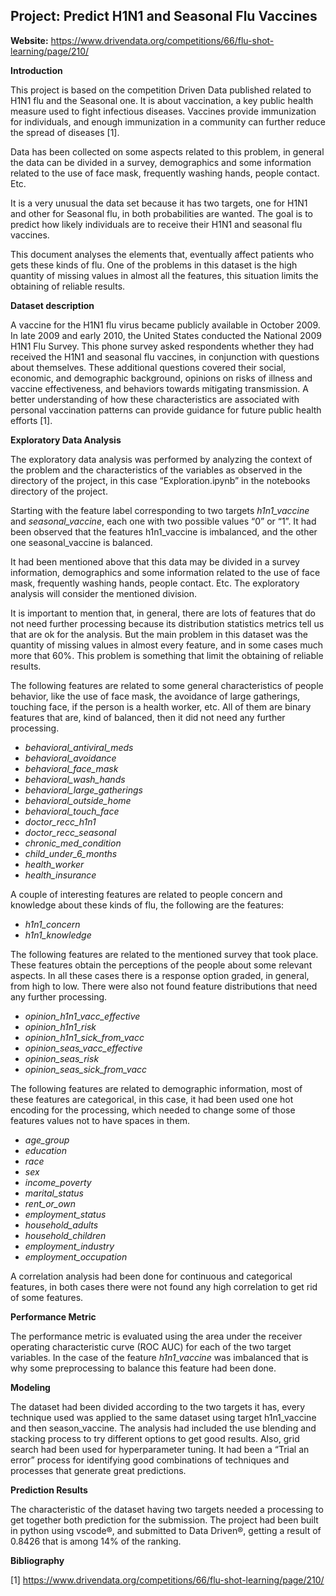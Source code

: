 ## Project: Predict H1N1 and Seasonal Flu Vaccines

**Website:** https://www.drivendata.org/competitions/66/flu-shot-learning/page/210/


**Introduction**

This project is based on the competition Driven Data published related to H1N1 flu and the Seasonal one. It is about vaccination, a key public health measure used to fight infectious diseases. Vaccines provide immunization for individuals, and enough immunization in a community can further reduce the spread of diseases [1].

Data has been collected on some aspects related to this problem, in general the data can be divided in a survey, demographics and some information related to the use of face mask, frequently washing hands, people contact. Etc.

It is a very unusual the data set because it has two targets, one for H1N1 and other for Seasonal flu, in both probabilities are wanted. The goal is to predict how likely individuals are to receive their H1N1 and seasonal flu vaccines. 

This document analyses the elements that, eventually affect patients who gets these kinds of flu. One of the problems in this dataset is the high quantity of missing values in almost all the features, this situation limits the obtaining of reliable results.


**Dataset description**

A vaccine for the H1N1 flu virus became publicly available in October 2009. In late 2009 and early 2010, the United States conducted the National 2009 H1N1 Flu Survey. This phone survey asked respondents whether they had received the H1N1 and seasonal flu vaccines, in conjunction with questions about themselves. These additional questions covered their social, economic, and demographic background, opinions on risks of illness and vaccine effectiveness, and behaviors towards mitigating transmission. A better understanding of how these characteristics are associated with personal vaccination patterns can provide guidance for future public health efforts [1].


**Exploratory Data Analysis**

The exploratory data analysis was performed by analyzing the context of the problem and the characteristics of the variables as observed in the directory of the project, in this case “Exploration.ipynb” in the notebooks directory of the project.

Starting with the feature label corresponding to two targets *h1n1_vaccine* and *seasonal_vaccine*, each one with two possible values “0” or “1”. It had been observed that  the features h1n1_vaccine is imbalanced, and the other one seasonal_vaccine is balanced.

It had been mentioned above that this data may be divided in a survey information, demographics and some information related to the use of face mask, frequently washing hands, people contact. Etc. The exploratory analysis will consider the mentioned division.

It is important to mention that, in general, there are lots of features that do not need further processing because its distribution statistics metrics tell us that are ok for the analysis. But the main problem in this dataset was the quantity of missing values in almost every feature, and in some cases much more that 60%. This problem is something that limit the obtaining of reliable results.

The following features are related to some general characteristics of people behavior, like the use of face mask, the avoidance of large gatherings, touching face, if the person is a health worker, etc. All of them are binary features that are, kind of balanced, then it did not need any further processing.


* *behavioral_antiviral_meds*
* *behavioral_avoidance*
* *behavioral_face_mask*
* *behavioral_wash_hands* 
* *behavioral_large_gatherings* 
* *behavioral_outside_home*
* *behavioral_touch_face*
* *doctor_recc_h1n1*
* *doctor_recc_seasonal*
* *chronic_med_condition*
* *child_under_6_months*
* *health_worker*
* *health_insurance*


A couple of interesting features are related to people concern and knowledge about these kinds of flu, the following are the features:

* *h1n1_concern*
* *h1n1_knowledge*


The following features are related to the mentioned survey that took place. These features obtain the perceptions of the people about some relevant aspects. In all these cases there is a response option graded, in general, from high to low. There were also not found feature distributions that need any further processing.


* *opinion_h1n1_vacc_effective*
* *opinion_h1n1_risk*
* *opinion_h1n1_sick_from_vacc*
* *opinion_seas_vacc_effective*
* *opinion_seas_risk*
* *opinion_seas_sick_from_vacc*


The following features are related to demographic information, most of these features are categorical, in this case, it had been used one hot encoding for the processing, which needed to change some of those features values not to have spaces in them. 


* *age_group*
* *education*
* *race*
* *sex*
* *income_poverty*
* *marital_status*
* *rent_or_own*
* *employment_status*
* *household_adults*
* *household_children*
* *employment_industry*
* *employment_occupation*


A correlation analysis had been done for continuous and categorical features, in both cases there were not found any high correlation to get rid of some features.


**Performance Metric**

The performance metric is evaluated using the area under the receiver operating characteristic curve (ROC AUC) for each of the two target variables. In the case of the feature *h1n1_vaccine* was imbalanced that is why some preprocessing to balance this feature had been done.


**Modeling**

The dataset had been divided according to the two targets it has, every technique used was applied to the same dataset using target h1n1_vaccine and then season_vaccine. The analysis had included the use blending and stacking process to try different options to get good results. Also, grid search had been used for hyperparameter tuning. It had been a “Trial an error” process for identifying good combinations of techniques and processes that generate great predictions.


**Prediction Results**

The characteristic of the dataset having two targets needed a processing to get together both prediction for the submission. The project had been built in python using vscode®, and submitted to Data Driven®, getting a result of 0.8426 that is among 14% of the ranking. 

**Bibliography**

[1] https://www.drivendata.org/competitions/66/flu-shot-learning/page/210/

